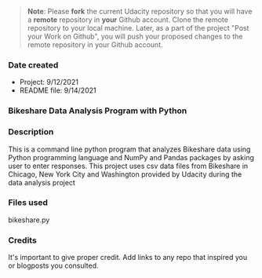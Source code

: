 >**Note**: Please **fork** the current Udacity repository so that you will have a **remote** repository in **your** Github account. Clone the remote repository to your local machine. Later, as a part of the project "Post your Work on Github", you will push your proposed changes to the remote repository in your Github account.

### Date created
* Project: 9/12/2021
* README file: 9/14/2021

### Bikeshare Data Analysis Program with Python

### Description
This is a command line python program that analyzes Bikeshare data using Python programming language and NumPy and Pandas packages by asking user to enter responses. This project uses csv data files from Bikeshare in Chicago, New York City and Washington provided by Udacity during the data analysis project

### Files used
bikeshare.py

### Credits
It's important to give proper credit. Add links to any repo that inspired you or blogposts you consulted.

